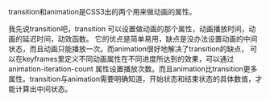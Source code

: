 transition和animation是CSS3出的两个用来做动画的属性。

我先说transition吧，transition 可以设置做动画的那个属性，动画播放时间，动画的延迟时间，动效函数。
它的优点是简单易用，缺点是没办法设置动画的中间状态，而且动画只能播放一次。而animation很好地解决了transition的缺点，
可以在keyframes里定义不同动画属性在不同进度所达到的效果，可以通过animation-iteration-count
属性设置播放次数。而且animation比transition更多属性。transition与animation需要明确知道，开始状态和结束状态的具体数值，才能计算出中间状态。

